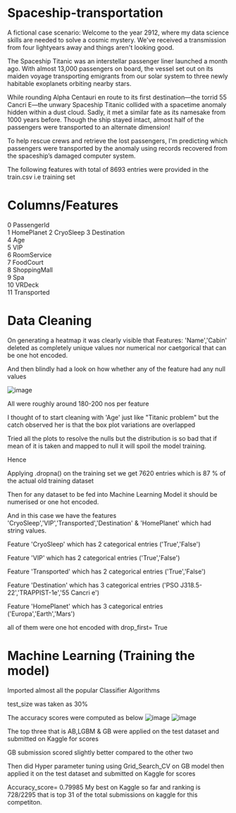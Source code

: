 # Spaceship-transportation

A fictional case scenario:
Welcome to the year 2912, where my data science skills are needed to solve a cosmic mystery. We've received a transmission from four lightyears away and things aren't looking good.

The Spaceship Titanic was an interstellar passenger liner launched a month ago. With almost 13,000 passengers on board, the vessel set out on its maiden voyage transporting emigrants from our solar system to three newly habitable exoplanets orbiting nearby stars.

While rounding Alpha Centauri en route to its first destination—the torrid 55 Cancri E—the unwary Spaceship Titanic collided with a spacetime anomaly hidden within a dust cloud. Sadly, it met a similar fate as its namesake from 1000 years before. Though the ship stayed intact, almost half of the passengers were transported to an alternate dimension!

To help rescue crews and retrieve the lost passengers, I'm predicting which passengers were transported by the anomaly using records recovered from the spaceship’s damaged computer system.

The following features with total of 8693 entries were provided in the train.csv i.e training set
 
 #   Columns/Features
 0   PassengerId  
 1   HomePlanet 
 2   CryoSleep
 3   Destination     
 4   Age             
 5   VIP             
 6   RoomService     
 7   FoodCourt       
 8   ShoppingMall    
 9   Spa             
10   VRDeck          
11   Transported       


  


 #   Data Cleaning
On generating a heatmap it was clearly visible that 
Features: 'Name','Cabin'  deleted as completely unique values nor numerical nor caetgorical that can be one hot encoded.




And then blindly had a look on how whether any of the feature had any null values

![image](https://user-images.githubusercontent.com/26757681/202535424-da2df66d-f263-4040-9a51-e211dc023d1d.png)

All were roughly around 180-200 nos per feature

I thought of to start cleaning with 'Age' just like "Titanic problem" but the catch observed her is that the box plot variations are overlapped 

Tried all the plots to resolve the nulls but the distribution is so bad that if mean of it is taken and mapped to null it will spoil the model training.

Hence

Applying .dropna() on the training set we get 7620 entries  which is 87 % of the actual old training dataset

 
Then for any dataset to be fed into Machine Learning Model it should be numerised or one hot encoded.

And in this case we have the features 'CryoSleep','VIP','Transported','Destination' & 'HomePlanet' which had string values.



Feature 'CryoSleep' which has 2 categorical entries ('True','False')

Feature 'VIP' which has 2 categorical entries ('True','False')

Feature 'Transported' which has 2 categorical entries ('True','False')

Feature 'Destination' which has 3 categorical entries ('PSO J318.5-22','TRAPPIST-1e','55 Cancri e')

Feature 'HomePlanet' which has 3 categorical entries ('Europa','Earth','Mars')

all of them were one hot encoded with drop_first= True

#   Machine Learning (Training the model)
Imported almost all the popular Classifier Algorithms

test_size was taken as 30%

The accuracy scores were computed as below
![image](https://user-images.githubusercontent.com/26757681/202545316-680520f8-dc44-4e92-9ecf-0b78df395f42.png)
![image](https://user-images.githubusercontent.com/26757681/202545339-6fbd5e86-308e-4cf6-bbc4-6342b63d409d.png)


The top three that is  AB,LGBM & GB were applied on the test dataset and submitted on Kaggle for scores 

GB submission scored slightly better compared to the other two 

Then did Hyper parameter tuning using Grid_Search_CV on GB model then applied it on the test dataset and submitted on Kaggle for scores

  Accuracy_score= 0.79985 
  My best on Kaggle so far and ranking is 728/2295  that is top 31 of the total submissions on kaggle for this competiton.
